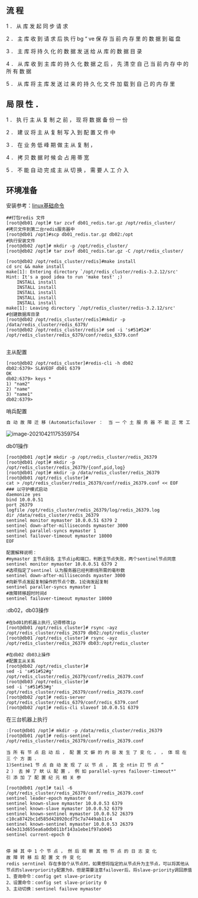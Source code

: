 



## 流 程 

1 ． 从 库 发 起 同 步 请 求 

2 ． 主 库 收 到 请 求 后 执 行 bg “ ve 保 存 当 前 内 存 里 的 数 据 到 磁 盘 

3 ． 主 库 将 持 久 化 的 数 据 发 送 给 从 库 的 数 据 目 录 

4 ． 从 库 收 到 主 库 的 持 久 化 数 据 之 后 ， 先 清 空 自 己 当 前 内 存 中 的 所 有 数 据 

5 ． 从 库 将 主 库 发 送 过 来 的 持 久 化 文 件 加 载 到 自 己 的 内 存 里 

## 局 限 性 ． 

1 ． 执 行 主 从 复 制 之 前 ， 现 将 数 据 备 份 一 份 

2 ． 建 议 将 主 从 复 制 写 入 到 配 置 又 件 中 

3 ． 在 业 务 低 峰 期 做 主 从 复 制 ， 

4 ． 拷 贝 数 据 时 候 会 占 用 蒂 宽 

5 ． 不 能 自 动 完 成 主 从 切 换 ， 需 要 人 工 介 入 

## 环境准备

安装参考：[linux基础命令](linux/commond.md)

``` shell
##打包redis 文件
[root@db01 /opt]# tar zcvf db01_redis.tar.gz /opt/redis_cluster/
#拷贝文件到第二台redis服务器中
[root@db01 /opt]#scp db01_redis.tar.gz db02:/opt
#执行安装文件
[root@db02 /opt]# mkdir -p /opt/redis_cluster/
[root@db02 /opt]# tar zxvf db01_redis.tar.gz -C /opt/redis_cluster/

[root@db02 /opt/redis_cluster/redis]#make install
cd src && make install
make[1]: Entering directory `/opt/redis_cluster/redis-3.2.12/src'
Hint: It's a good idea to run 'make test' ;)
    INSTALL install
    INSTALL install
    INSTALL install
    INSTALL install
    INSTALL install
make[1]: Leaving directory `/opt/redis_cluster/redis-3.2.12/src'
#创建数据库目录
[root@db02 /opt/redis_cluster/redis]#mkdir -p /data/redis_cluster/redis_6379/
[root@db02 /opt/redis_cluster/redis]# sed -i 's#51#52#' /opt/redis_cluster/redis_6379/conf/redis_6379.conf 


```

主从配置

``` shell
[root@db02 /opt/redis_cluster]#redis-cli -h db02
db02:6379> SLAVEOF db01 6379
OK
db02:6379> keys *
1) "nam2"
2) "name"
3) "name1"
db02:6379> 
```

哨兵配置

```reStructuredText
自 动 故 障 迁 移 (Automaticfailover ：  当 一 个 土 服 务 器 不 能 正 常 工 作 时 ， Sentinel 会 廾 始 一 钦 自 动 故 障 迁 移 操 作 ， 它 会 将 失 效 王 务 器 的 其 中 一 个 从  务 器 升 级 为 新 的 主 务 器 ， # 让 失 效 主 服 务 的 其 他 从 服 务 器 改 为 复 制 新 的 主 服 务 器 ； 当 客 户 端 试 图 莲 接 失  效 的 主 务 器 时 ， 集 群 也 会 向 客 户 端 返 回 新 主 服 务 器 的 地 址 ， 使 得 集 群 可 以 使 用 新 主 服 务 器 代 替 失 牖 务 器 
```

![image-20210421175359754](https://cdn.jsdelivr.net/gh/fhwlnetwork/blos_imgs/imgimage-20210421175359754.png)

db01操作

``` shell
[root@db01 /opt]# mkdir -p /opt/redis_cluster/redis_26379
[root@db01 /opt]# mkdir -p /opt/redis_cluster/redis_26379/{conf,pid,log}
[root@db01 /opt]# mkdir -p /data/redis_cluster/redis_26379
[root@db01 /opt/redis_cluster]#
cat > /opt/redis_cluster/redis_26379/conf/redis_26379.conf << EOF
### 以守护模式启动
daemonize yes
bind 10.0.0.51
port 26379
logfile /opt/redis_cluster/redis_26379/log/redis_26379.log
dir /data/redis_cluster/redis_26379
sentinel monitor mymaster 10.0.0.51 6379 2
sentinel down-after-milliseconds mymaster 3000
sentinel parallel-syncs mymaster 1
sentinel failover-timeout mymaster 18000
EOF

```

``` text
配置解释说明：
#mymaster 主节点别名 主节点ip和端口，判断主节点失败，两个sentinel节点同意
sentinel monitor mymaster 10.0.0.51 6379 2
#选项指定了sentinel 认为服务器已经判断线所需的毫秒数
sentinel down-after-milliseconds myaster 3000
#向新节点发起复制操作的节点个数，1论询发起复制
sentinel paraller-syncs mymaster 1
#故障转移超时时间d
sentinel failover-timeout mymaster 18000

```

:db02，db03操作

``` shell
#在bd01的机器上执行,记得修改ip
[root@db01 /opt/redis_cluster]# rsync -ayz /opt/redis_cluster/redis_26379 db02:/opt/redis_cluster
[root@db01 /opt/redis_cluster]# rsync -ayz /opt/redis_cluster/redis_26379 db03:/opt/redis_cluster

#在db02 db03上操作
#配置主从关系
[root@db02 /opt/redis_cluster]# 
sed -i 's#51#52#g' /opt/redis_cluster/redis_26379/conf/redis_26379.conf
[root@db03 /opt/redis_cluster]# 
sed -i 's#51#53#g' /opt/redis_cluster/redis_26379/conf/redis_26379.conf
[root@db02 /opt]# redis-server /opt/redis_cluster/redis_6379/conf/redis_6379.conf 
[root@db02 /opt]# redis-cli slaveof 10.0.0.51 6379
```

在三台机器上执行

``` shell
:[root@db01 /opt]# mkdir -p /data/redis_cluster/redis_26379
[root@db01 /opt]# redis-sentinel /opt/redis_cluster/redis_26379/conf/redis_26379.conf

```

``` text
当 所 有 节 点 启 动 后 ， 配 置 文 僻 的 内 容 发 生 了 变 化 ， ， 体 现 在 三 个 方 面 ． 
1)Sentine1 节 点 自 动 发 现 了 以 节 点 ， 其 全 ntin 訂 节 点 “ 
2 ） 去 掉 了 畎 认 配 置 ， 例 如 parallel-syres failover-timeout*" 
引 添 加 了 配 置 纪 元 相 关 参 
```

``` shell
[root@db01 /opt]# tail -6 /opt/redis_cluster/redis_26379/conf/redis_26379.conf 
sentinel leader-epoch mymaster 0
sentinel known-slave mymaster 10.0.0.53 6379
sentinel known-slave mymaster 10.0.0.52 6379
sentinel known-sentinel mymaster 10.0.0.52 26379 c10ca8742bc1d585d428920cd75c7a7449ab11c4
sentinel known-sentinel mymaster 10.0.0.53 26379 443e313d655ea6a0db011bf143a1ebe1f97ab045
sentinel current-epoch 0

```

``` text

停 掉 其 中 1 个 节 点 ， 然 后 观 察 其 他 节 点 的 日 志 变 化 
故 障 转 移 后 配 置 文 件 变 化
redis serntinel 存在多拍个从节点时，如果想将指定的从节点升为主节点，可以将其他从节点的slaverpriority配置为0，但是需要注意failover后，将slave-priority调回原值
1、查询命令：config get slave-priority
2、设置命令：config set slave-priority 0
3、主动切换：sentinel failove mymaster
```

